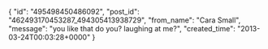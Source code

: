  {
   "id": "495498450486092",
   "post_id": "462493170453287_494305413938729",
   "from_name": "Cara Small",
   "message": "you like that do you? laughing at me?",
   "created_time": "2013-03-24T00:03:28+0000"
 }
